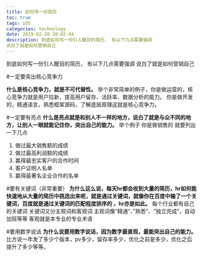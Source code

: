 ```yaml
---
title: 如何写一份简历
toc: true
tags: iOS
categories: technology
date: 2019-02-28 20:02:44
description: 到底如何写一份引人醒目的简历， 有以下几点需要强调
说白了就是如何营销自己
---
```

<script>
(function(){
    var bp = document.createElement('script');
    var curProtocol = window.location.protocol.split(':')[0];
    if (curProtocol === 'https') {
        bp.src = 'https://zz.bdstatic.com/linksubmit/push.js';        
    }
    else {
        bp.src = 'http://push.zhanzhang.baidu.com/push.js';
    }
    var s = document.getElementsByTagName("script")[0];
    s.parentNode.insertBefore(bp, s);
})();
</script>
<link href="http://cdn.bootcss.com/highlight.js/8.0/styles/monokai_sublime.min.css" rel="stylesheet">  
<script src="http://cdn.bootcss.com/highlight.js/8.0/highlight.min.js"></script>  
<script>hljs.initHighlightingOnLoad();</script>

到底如何写一份引人醒目的简历， 有以下几点需要强调
说白了就是如何营销自己

#一定要突出核心竞争力

**什么是核心竞争力，就是不可代替性。**
举个非常简单的例子，你是做运营的，核心竞争力就是用户拉新，提高用户留存、活跃率、数据分析的能力。
你是做开发的，精通语言，熟悉框架源码，了解底层原理这就是核心竞争力。

#一定要有亮点
**什么是亮点就是和别人不一样的地方，说白了就是与众不同的地方，让别人一眼就能记住你，突出自己的能力。**
举个例子 你是做销售的 就要列出一下几点 
1. 做过最大销售额的成绩 
2. 做过最高利润额的成绩 
3. 赢得最忠实客户的合作时间
4. 客户证明人名单
5. 赢得最著名企业合作的名单

#要有关键词（非常重要）
**为什么这么说，每天hr都会收到大量的简历，hr如何能快速地从大量的简历中挑选出来呢，就是通过关键词，就像你在百度中输了一个关键词，百度就是通过关键词的匹配程度排序的 ，hr亦是如此。**
每个行业都有自己的关键词
关键词又分主观词和客观词
主观词像”精通“、”熟悉“、“独立完成”，自动加班等等
客观就是本专业的专业术语

#要用数字说话
**为什么说要用数字说话，因为数字最直观，最能突出自己的能力。**
比方说一年发了多少个版本，pv多少，留存率多少，优化之前是多少，优化之后提升了多少等等。
















